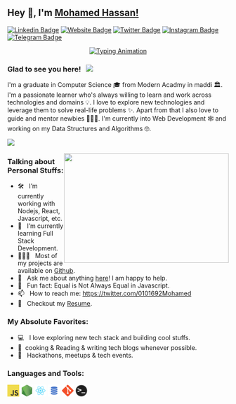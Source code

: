 ## Hey 👋, I'm [Mohamed Hassan!](https://github.com/simoegy)

[![Linkedin Badge](https://img.shields.io/badge/-LinkedIn-0e76a8?style=flat-square&logo=Linkedin&logoColor=white)](https://www.linkedin.com/in/mohamed-hassan-24865a178/)
[![Website Badge](https://img.shields.io/badge/Website-3b5998?style=flat-square&logo=google-chrome&logoColor=white)](#)
[![Twitter Badge](https://img.shields.io/badge/-Twitter-00acee?style=flat-square&logo=Twitter&logoColor=white)](https://twitter.com/0101692Mohamed)
[![Instagram Badge](https://img.shields.io/badge/-Instagram-e4405f?style=flat-square&logo=Instagram&logoColor=white)](#)
[![Telegram Badge](https://img.shields.io/badge/-Telegram-0088cc?style=flat-square&logo=Telegram&logoColor=white)](#)

<p align="center">
  <a href="https://github.com/DenverCoder1/readme-typing-svg">
    <img src="https://readme-typing-svg.herokuapp.com?font=Fira%20Code&color=00FF00&size=25&center=true&vCenter=true&width=600&height=50&lines=Hi+there%2C+I+am+Mohamed+Hassan%2C;a+Front-End+developer.;Welcome+to+my+GitHub+profile!" alt="Typing Animation">
  </a>
</p>

### Glad to see you here! &nbsp; ![](https://visitor-badge.glitch.me/badge?page_id=iampavangandhi.iampavangandhi&style=flat-square&color=0088cc)

I'm a graduate in Computer Science 🎓 from Modern Acadmy in maddi 🏛. I'm a passionate learner who's always willing to learn and work across technologies and domains 💡. I love to explore new technologies and leverage them to solve real-life problems ✨. Apart from that I also love to guide and mentor newbies 👨🏻‍💻. I'm currently into Web Development 🕸️ and working on my Data Structures and Algorithms 🤓.

 
 

 
[![](https://gitwar.herokuapp.com/badge?username=iampavangandhi&label=Gitwar%20Profile%20Score&style=for-the-badge&color=0088cc)](https://gitwar.herokuapp.com/)

<img align="right" height="250" width="375" alt="" src="https://raw.githubusercontent.com/iampavangandhi/iampavangandhi/master/gifs/coder.gif" />

### Talking about Personal Stuffs:

- 🛠 &nbsp; I’m currently working with Nodejs,   React, <br />  Javascript, etc.
- 🚀 &nbsp; I’m currently learning Full Stack Development.
- 👨🏻‍💻 &nbsp; Most of my projects are available on [Github](https://simoegy.github.io/scrolling_down.io.github/).
- 💬 &nbsp; Ask me about anything [here](https://github.com/simoegy)! I am happy to help.
- 👾 &nbsp; Fun fact: Equal is Not Always Equal in Javascript.
- 📫 &nbsp; How to reach me: https://twitter.com/0101692Mohamed  
- 📝 &nbsp; Checkout my [Resume](https://drive.google.com/file/d/1CcNDJN8RDcFpnh_KoJXeZFRHtP7lifpa/view).

### My Absolute Favorites:

- 💻 &nbsp; I love exploring new tech stack and building cool stuffs.
- 📰 &nbsp;cooking & Reading & writing tech blogs whenever possible.
- 🍕 &nbsp; Hackathons, meetups & tech events.

### Languages and Tools:
<code><img height="27" src="https://raw.githubusercontent.com/github/explore/80688e429a7d4ef2fca1e82350fe8e3517d3494d/topics/javascript/javascript.png" alt="javascript"></code>
<code><img height="27" src="https://raw.githubusercontent.com/github/explore/80688e429a7d4ef2fca1e82350fe8e3517d3494d/topics/nodejs/nodejs.png" alt="nodejs"></code>
<code><img height="27" src="https://raw.githubusercontent.com/github/explore/80688e429a7d4ef2fca1e82350fe8e3517d3494d/topics/react/react.png" alt="react"></code>
<code><img height="27" src="https://raw.githubusercontent.com/github/explore/80688e429a7d4ef2fca1e82350fe8e3517d3494d/topics/sql/sql.png" alt="sql"></code>
<code><img height="27" src="https://raw.githubusercontent.com/devicons/devicon/master/icons/git/git-original.svg" alt="git"></code>
<code><img height="27" src="https://raw.githubusercontent.com/github/explore/80688e429a7d4ef2fca1e82350fe8e3517d3494d/topics/terminal/terminal.png" alt="terminal"></code>
<!-- <code><img height="27" src="https://raw.githubusercontent.com/github/explore/80688e429a7d4ef2fca1e82350fe8e3517d3494d/topics/cpp/cpp.png" alt="cpp"></code> -->
<!-- <code><img height="27" src="https://raw.githubusercontent.com/github/explore/80688e429a7d4ef2fca1e82350fe8e3517d3494d/topics/python/python.png" alt="python"></code> -->
<!-- <code><img height="27" src="https://raw.githubusercontent.com/devicons/devicon/master/icons/express/express-original.svg" alt="expressjs"></code> -->
<!-- <code><img height="27" src="https://raw.githubusercontent.com/github/explore/80688e429a7d4ef2fca1e82350fe8e3517d3494d/topics/graphql/graphql.png" alt="graphql"></code> -->
<!-- <code><img height="27" src="https://encrypted-tbn0.gstatic.com/images?q=tbn%3AANd9GcSTTzPAw-55ssm1Im594xYZ9eRQu2JylrkYLg&usqp=CAU" alt="mongodb"></code> -->

<!--
<code><img height="25" src="https://raw.githubusercontent.com/github/explore/80688e429a7d4ef2fca1e82350fe8e3517d3494d/topics/sass/sass.png" alt="sass"></code>
-->

<!-- ### Projects and Dev Stuffs:

<details>	
  <summary><b>⚡ Github Stats</b></summary>

  <br />
  <img height="180em" src="https://github-readme-stats.vercel.app/api?username=iampavangandhi&show_icons=true&hide_border=true&&count_private=true&include_all_commits=true" />
  <img height="180em" src="https://github-readme-stats.vercel.app/api/top-langs/?username=iampavangandhi&exclude_repo=KNN-Image-Classification&show_icons=true&hide_border=true&layout=compact&langs_count=8"/>
</details>

<details>	
  <summary><b>☄️ Github Streaks</b></summary>

  <br />
  <img height="180em" src="https://github-readme-streak-stats.herokuapp.com/?user=iampavangandhi&hide_border=true" />
</details>

<details>
  <summary><b>🧑‍🚀 Open Source Projects</b></summary>

  <br />
  <table>
    <thead align="center">
      <tr border: none;>
        <td><b>💻 Projects</b></td>
        <td><b>🌟 Stars</b></td>
        <td><b>🍴 Forks</b></td>
        <td><b>🐛 Issues</b></td>
        <td><b>🔔 Pull Requests</b></td>
        <td><b>👨‍💻 Language</b></td>
      </tr>
    </thead>
    <tbody>
      <tr>
	      <td><a href="https://github.com/iampavangandhi/Gitwar"><b>🚀 Gitwar</b></a></td>
        <td><img alt="Stars" src="https://img.shields.io/github/stars/iampavangandhi/Gitwar?style=flat-square&labelColor=343b41"/></td>
        <td><img alt="Forks" src="https://img.shields.io/github/forks/iampavangandhi/Gitwar?style=flat-square&labelColor=343b41"/></td>
        <td><img alt="Issues" src="https://img.shields.io/github/issues/iampavangandhi/Gitwar?style=flat-square"/></td>
        <td><img alt="Pull Requests" src="https://img.shields.io/github/issues-pr/iampavangandhi/Gitwar?style=flat-square"/></td>
        <td><img alt="Language" src="https://img.shields.io/github/languages/top/iampavangandhi/Gitwar?style=flat-square"/></td>
      </tr>
      <tr>
	      <td><a href="https://github.com/iampavangandhi/TradeByte"><b>💸 TradeByte</b></a></td>
        <td><img alt="Stars" src="https://img.shields.io/github/stars/iampavangandhi/TradeByte?style=flat-square&labelColor=343b41"/></td>
        <td><img alt="Forks" src="https://img.shields.io/github/forks/iampavangandhi/TradeByte?style=flat-square&labelColor=343b41"/></td>
        <td><img alt="Issues" src="https://img.shields.io/github/issues/iampavangandhi/TradeByte?style=flat-square"/></td>
        <td><img alt="Pull Requests" src="https://img.shields.io/github/issues-pr/iampavangandhi/TradeByte?style=flat-square"/></td>
        <td><img alt="Language" src="https://img.shields.io/github/languages/top/iampavangandhi/TradeByte?label=javascript&style=flat-square"/></td>
      </tr>
      <tr>
	      <td><a href="https://github.com/iampavangandhi/TheNodeCourse"><b>👨🏻‍💻 TheNodeCourse</b></a></td>
        <td><img alt="Stars" src="https://img.shields.io/github/stars/iampavangandhi/TheNodeCourse?style=flat-square&labelColor=343b41"/></td>
        <td><img alt="Forks" src="https://img.shields.io/github/forks/iampavangandhi/TheNodeCourse?style=flat-square&labelColor=343b41"/></td>
        <td><img alt="Issues" src="https://img.shields.io/github/issues/iampavangandhi/TheNodeCourse?style=flat-square"/></td>
        <td><img alt="Pull Requests" src="https://img.shields.io/github/issues-pr/iampavangandhi/TheNodeCourse?style=flat-square"/></td>
        <td><img alt="Language" src="https://img.shields.io/github/languages/top/iampavangandhi/TheNodeCourse?style=flat-square"/></td> 
      </tr>
      <tr>
	      <td><a href="https://github.com/iampavangandhi/iampavangandhi"><b>🤓 iampavangandhi</b></a></td>
        <td><img alt="Stars" src="https://img.shields.io/github/stars/iampavangandhi/iampavangandhi?style=flat-square&labelColor=343b41"/></td>
        <td><img alt="Forks" src="https://img.shields.io/github/forks/iampavangandhi/iampavangandhi?style=flat-square&labelColor=343b41"/></td>
        <td><img alt="Issues" src="https://img.shields.io/github/issues/iampavangandhi/iampavangandhi?style=flat-square"/></td>
        <td><img alt="Pull Requests" src="https://img.shields.io/github/issues-pr/iampavangandhi/iampavangandhi?style=flat-square"/></td>
        <td><img alt="Language" src="https://img.shields.io/badge/markdown-100%25-blue?style=flat-square"/></td> 
      </tr>
    </tbody>
  </table>
  <br />
</details>
 
<details>	
  <br />
  <summary><b>⚙️ Things I use to get stuff done</b></summary>
  	<ul>
  	    <li><b>OS:</b> Ubuntu 20.04</li>
	    <li><b>Laptop: </b> HP Elitebook (i5)</li>
  	    <li><b>Browser: </b> Firefox Web Browser</li>
	    <li><b>Terminal: </b> ZSH: Oh My Zsh (PowerLevel10k)</li>
	    <li><b>Code Editor:</b> VSCode - The best editor out there.</li>
	    <li><b>To Stay Updated:</b> Dev.to, Medium, Linkedin and Twitter.</li>
	    <br />
	⚛️ Checkout My VSCode Configrations <a href="https://gist.github.com/iampavangandhi/039b1dc5a7cdcb007ab3691814d53130">Here</a>.
	</ul>	
</details>

#

<div align="center">

### Show some ❤️ by starring some of the repositories!

</div>
 -->





<!-- <h1 align="center">
  <img src="GIF/Earth.gif" width="24px">
  𝐇𝐞𝐥𝐥𝐨, &lt;𝚌𝚘𝚍𝚎𝚛𝚜/&gt;!
  <img src="GIF/Hi.gif" width="40px" />
</h1>

<br/>
<br/>

<img align="right" height="250" width="400" alt="GIF" src="https://camo.githubusercontent.com/86a3b6db470f1a0429f7355c08d1edabf3d2c804/68747470733a2f2f6d69726f2e6d656469756d2e636f6d2f6d61782f313336302f312a495247486d69477361313673746564517649615a66772e676966"/>
 

<br/>
<br/>


<h1 align="center"><b>Hi , I'm Mohamed Hassan Mohamed Mansour </b><img src="https://media.giphy.com/media/hvRJCLFzcasrR4ia7z/giphy.gif" width="35"></h1>

<p align="center">
	<p align="center">
  <a href="https://github.com/DenverCoder1/readme-typing-svg">
    <img src="[https://readme-typing-svg.herokuapp.com?font=Time+New+Roman&color=cyan&size=25&center=true&vCenter=true&width=800&height=400&lines=Assalamu+O+Alaikum+Warahmatullah..&hearts;++;Self-taught+Front-End+Developer,;Computer+Science+Student,;Learn+Web+Penetration+ Testing,;Active+Learner/Researcher,;Love+to+learn+new+stuffs..<3](https://readme-typing-svg.demolab.com/?lines=Type+messages+everywhere!;Add+a+bio+to+your+profile!;Add+a+description+to+your+repo!;Make+your+readme+stand+out!&font=Fira%20Code&center=true&width=380&height=50&duration=4000&pause=1000)" alt="My Image">
  </a>
</p>
  
</p>


<br>



	
## <picture><img src = "https://github.com/0xAbdulKhalid/0xAbdulKhalid/raw/main/assets/mdImages/about_me.gif" width = 50px></picture> **About me**

<picture> <img align="right" src="https://github.com/0xAbdulKhalid/0xAbdulKhalid/raw/main/assets/mdImages/Right_Side.gif" width = 250px></picture>

<br>

- A passionate Self-taught Front-end developer
- Playing CTF's at spare time
- Currently learning Web Development by Self
- Personal website [link](https://www.0xabdulkhalid.ml)
- I’m currently open for an Intern or a new job opportunity, this is [my resume](https://read.cv/0xabdulkhalid)

<br><br>

<img src="https://user-images.githubusercontent.com/73097560/115834477-dbab4500-a447-11eb-908a-139a6edaec5c.gif"><br><br>

## <img src="https://media2.giphy.com/media/QssGEmpkyEOhBCb7e1/giphy.gif?cid=ecf05e47a0n3gi1bfqntqmob8g9aid1oyj2wr3ds3mg700bl&rid=giphy.gif" width ="25"><b> Skills</b>
<br>

<p align="center">

- **Languages**:
    
    ![C](https://img.shields.io/badge/C%20-%232370ED.svg?style=for-the-badge&logo=c&logoColor=white)
    ![C++](https://img.shields.io/badge/C++%20-%2300599C.svg?style=for-the-badge&logo=c%2B%2B&logoColor=white)
    ![Python](https://img.shields.io/badge/Python%20-%2314354C.svg?style=for-the-badge&logo=python&logoColor=white)

<br>   
    
- **Front-End Development**:

   ![HTML5](https://img.shields.io/badge/HTML5%20-%23E34F26.svg?style=for-the-badge&logo=html5&logoColor=white)
   ![CSS3](https://img.shields.io/badge/CSS%20-%231572B6.svg?style=for-the-badge&logo=css3&logoColor=white)
   ![JavaScript](https://img.shields.io/badge/JavaScript%20-%23F7DF1E.svg?style=for-the-badge&logo=javascript&logoColor=black)

<br>

- **Cloud Hosting**:

    ![Github Pages](https://img.shields.io/badge/GitHub%20Pages-%23327FC7.svg?style=for-the-badge&logo=github&logoColor=white)
    
<br>

- **Softwares and Tools**:

    ![Git](https://img.shields.io/badge/git-%23F05033.svg?style=for-the-badge&logo=git&logoColor=white)
    ![GitHub](https://img.shields.io/badge/github-%23121011.svg?style=for-the-badge&logo=github&logoColor=white)
    ![Google](https://img.shields.io/badge/google-%234285F4.svg?style=for-the-badge&logo=google&logoColor=white)
    ![Visual Studio Code](https://img.shields.io/badge/Visual%20Studio%20Code-0078d7.svg?style=for-the-badge&logo=visual-studio-code&logoColor=white)
    ![Linux](https://img.shields.io/badge/Linux-FCC624?style=for-the-badge&logo=linux&logoColor=black) 

<br>

- **Extras**:

    ![Terminal](https://img.shields.io/badge/Terminal-%23054020?style=for-the-badge&logo=gnu-bash&logoColor=white)
    ![Markdown](https://img.shields.io/badge/markdown-%23000000.svg?style=for-the-badge&logo=markdown&logoColor=white)   


</p>

<br>
<br>

-----

<br>


## <img src="https://media.giphy.com/media/iY8CRBdQXODJSCERIr/giphy.gif" width="35"><b> Github Stats </b>
<br>

<div align="center">

<a href="https://github.com/0xabdulkhalid/">
  <img src="https://github-readme-stats.vercel.app/api?username=0xabdulkhalid&include_all_commits=true&count_private=true&show_icons=true&line_height=20&title_color=7A7ADB&icon_color=2234AE&text_color=D3D3D3&bg_color=0,000000,130F40" width="450"/>
  <img src="https://github-readme-stats.vercel.app/api/top-langs?username=0xabdulkhalid&show_icons=true&locale=en&layout=compact&line_height=20&title_color=7A7ADB&icon_color=2234AE&text_color=D3D3D3&bg_color=0,000000,130F40" width="375"  alt="0xabdulkhalid"/>

</a>
</div>

<br>
<br>
<br>

-----

<br>
<br>

## <b> Let's Connect..!</b><img src="https://github.com/0xAbdulKhalid/0xAbdulKhalid/raw/main/assets/mdImages/handshake.gif" width ="80">
<br>
<div align='left'>

<ul>

<li>
<a href="https://linkedin.com/in/0xabdulkhalid" target="_blank">
<img src="https://img.shields.io/badge/linkedin:  0xabdulkhalid-%2300acee.svg?color=405DE6&style=for-the-badge&logo=linkedin&logoColor=white" alt=linkedin style="margin-bottom: 5px;"/>
</a>
</li>

<br>

<li>
<a href="https://twitter.com/0xabdulkhalid" target="_blank">
<img src="https://img.shields.io/badge/twitter:  0xabdulkhalid-%2300acee.svg?color=1DA1F2&style=for-the-badge&logo=twitter&logoColor=white" alt=twitter style="margin-bottom: 5px;"/>
</a>
</li>

<br>

<li>
<a href="mailto:0xabdulkhalid@gmail.com" target="_blank">
<img src="https://img.shields.io/badge/gmail:  0xabdulkhalid-%23EA4335.svg?style=for-the-badge&logo=gmail&logoColor=white" t=mail style="margin-bottom: 5px;" />
</a>
</li>
	
</ul>
</div>

<br>
<img src="https://user-images.githubusercontent.com/73097560/115834477-dbab4500-a447-11eb-908a-139a6edaec5c.gif">
<br>
<br>
<br>

<div align='center'>

## <b>السَّلاَمُ عَلَيْكُمْ وَرَحْمَةُ اللهِ وَبَرَكَاتُهُ...✨</b>

</div>
<br>
<br>
<br>
<br>

---

<br>

 
 -->
